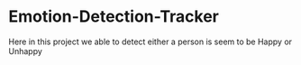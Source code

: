 # Emotion-Detection-Tracker
Here in this project we able to detect either a person is seem to be Happy or Unhappy
